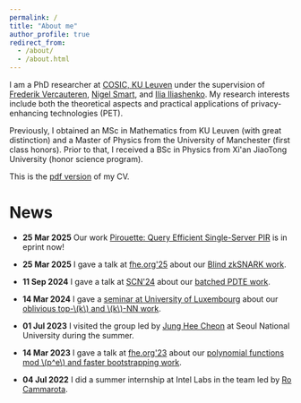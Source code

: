 ```yaml
---
permalink: /
title: "About me"
author_profile: true
redirect_from: 
  - /about/
  - /about.html
---
```


I am a PhD researcher at [COSIC, KU Leuven](https://www.esat.kuleuven.be/cosic/) under the supervision of 
[Frederik Vercauteren](https://scholar.google.com/citations?user=pYTEVIEAAAAJ&hl=en), [Nigel Smart](https://nigelsmart.github.io/), and [Ilia Iliashenko](https://iliailia.github.io/). My research interests include 
both the theoretical aspects and practical applications of privacy-enhancing technologies (PET).

Previously, I obtained an MSc in Mathematics from KU Leuven (with great distinction) and a Master of Physics from the University of Manchester 
(first class honors). Prior to that, I received a BSc in Physics from Xi'an JiaoTong University (honor science program).  

This is the [pdf version](/files/resume.pdf) of my CV.

News
======
 - **25 Mar 2025** Our work [Pirouette: Query Efficient Single-Server PIR](https://eprint.iacr.org/2025/680) is in eprint now!

 - **25 Mar 2025** I gave a talk at [fhe.org'25](https://fhe.org/conferences/conference-2025/) about our [Blind zkSNARK work](https://eprint.iacr.org/2024/1684).

 - **11 Sep 2024** I gave a talk at [SCN'24](https://scn.unisa.it/scn24/) about our [batched PDTE work](https://eprint.iacr.org/2024/662).

 - **14 Mar 2024** I gave a [seminar at University of Luxembourg](http://www.crypto-uni.lu/meetings.html) about our [oblivious top-\\(k\\) and \\(k\\)-NN work](https://eprint.iacr.org/2023/852). 

 - **01 Jul 2023** I visited the group led by [Jung Hee Cheon](https://scholar.google.com/citations?user=KlTc3U4AAAAJ&hl=en) at Seoul National University during the summer.

 - **14 Mar 2023** I gave a talk at [fhe.org'23](https://fhe.org/conferences/conference-2023/resources) about our [polynomial functions mod \\(p^e\\) and faster bootstrapping work](https://eprint.iacr.org/2022/1364). 

 - **04 Jul 2022** I did a summer internship at Intel Labs in the team led by [Ro Cammarota](https://www.intel.com/content/www/us/en/research/featured-researchers/ro-cammarota.html). 